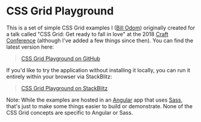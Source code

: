 # CSS Grid Playground

This is a set of simple CSS Grid examples I ([Bill Odom][1]) originally
created for a talk called "CSS Grid: Get ready to fall in love" at the
2018 [Craft Conference][2] (although I've added a few things since
then). You can find the latest version here:

> [CSS Grid Playground on GitHub][3]

If you'd like to try the application without installing it locally, you
can run it entirely within your browser via StackBlitz:

> [CSS Grid Playground on StackBlitz][4]

Note: While the examples are hosted in an [Angular][5] app that uses
[Sass][6], that's just to make some things easier to build or
demonstrate. None of the CSS Grid concepts are specific to Angular or
Sass.


[1]: http://www.billodom.com/
[2]: https://craft-conf.com/2018
[3]: https://github.com/wnodom/css-grid-playground
[4]: https://stackblitz.com/github/wnodom/css-grid-playground
[5]: https://angular.io/
[6]: https://sass-lang.com/


